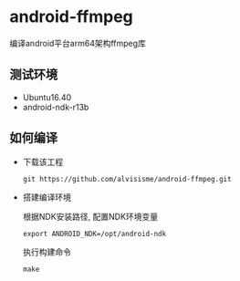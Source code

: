 # android-ffmpeg

编译android平台arm64架构ffmpeg库

## 测试环境

* Ubuntu16.40
* android-ndk-r13b

## 如何编译

* 下载该工程

  ```shell
  git https://github.com/alvisisme/android-ffmpeg.git
  ```

* 搭建编译环境

  根据NDK安装路径, 配置NDK环境变量
  ```shell
  export ANDROID_NDK=/opt/android-ndk
  ```
  执行构建命令
  ```shell
  make
  ```